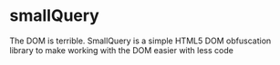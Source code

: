 smallQuery
==========

The DOM is terrible. SmallQuery is a simple HTML5 DOM obfuscation library to make working with the DOM easier with less code
